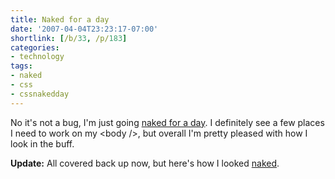 ```yaml
---
title: Naked for a day
date: '2007-04-04T23:23:17-07:00'
shortlink: [/b/33, /p/183]
categories:
- technology
tags:
- naked
- css
- cssnakedday
---
```

No it's not a bug, I'm just going [naked for a day][].  I definitely see a few places I need to work on my &lt;body
/&gt;, but overall I'm pretty pleased with how I look in the buff.

[naked for a day]: https://web.archive.org/web/20070404/naked.dustindiaz.com

**Update:** All covered back up now, but here's how I looked [naked][].

[naked]: https://www.flickr.com/photos/wnorris/447913714/
